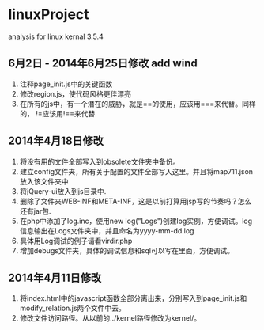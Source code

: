 linuxProject
============

analysis for linux kernal 3.5.4

## 6月2日 - 2014年6月25日修改 add wind
1. 注释page_init.js中的关键函数
2. 修改region.js，使代码风格更佳漂亮
3. 在所有的js中，有一个潜在的威胁，就是==的使用，应该用===来代替。同样的，
	!=应该用!==来代替

## 2014年4月18日修改
1. 将没有用的文件全部写入到obsolete文件夹中备份。
2. 建立config文件夹，所有关于配置的文件全部写入这里。并且将map711.json放入该文件夹中
3. 将jQuery-ui放入到js目录中.
4. 删除了文件夹WEB-INF和META-INF，这是以前打算用jsp写的节奏吗？怎么还有jar包.
5. 在php中添加了log.inc，使用new log("Logs")创建log实例，方便调试。log信息输出在Logs文件夹中，并且命名为yyyy-mm-dd.log
6. 具体用Log调试的例子请看virdir.php
7. 增加debugs文件夹，具体的调试信息和sql可以写在里面，方便调试。

## 2014年4月11日修改
1. 将index.html中的javascript函数全部分离出来，分别写入到page_init.js和modify_relation.js两个文件中去。
2. 修改文件访问路径。从以前的../kernel路径修改为kernel/。

